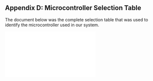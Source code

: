 **Appendix D: Microcontroller Selection Table**
-
The document below was the complete selection table that was used to identify the microcontroller used in our system.

![](vertopal_53e86d8e1b304e0fba1b8ab00a47e725/media/Microcontroller_Selection.pdf)
